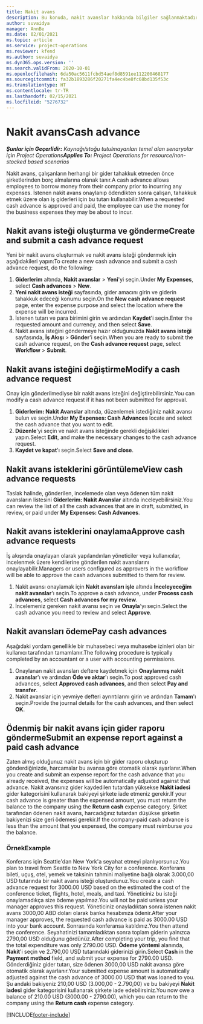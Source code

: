 ```yaml
---
title: Nakit avans
description: Bu konuda, nakit avanslar hakkında bilgiler sağlanmaktadır.
author: suvaidya
manager: AnnBe
ms.date: 02/01/2021
ms.topic: article
ms.service: project-operations
ms.reviewer: kfend
ms.author: suvaidya
ms.dyn365.ops.version: ''
ms.search.validFrom: 2020-10-01
ms.openlocfilehash: 6da50ac5611fcbd54aef8d8591ee112200468177
ms.sourcegitcommit: fa32b1893286f20271fa4ec4be8fc68bd135f53c
ms.translationtype: HT
ms.contentlocale: tr-TR
ms.lasthandoff: 02/15/2021
ms.locfileid: "5276732"
---
```

# <a name="cash-advance"></a><span data-ttu-id="cadc4-103">Nakit avans</span><span class="sxs-lookup"><span data-stu-id="cadc4-103">Cash advance</span></span>

<span data-ttu-id="cadc4-104">_**Şunlar için Geçerlidir:** Kaynağı/stoğu tutulmayanları temel alan senaryolar için Project Operations_</span><span class="sxs-lookup"><span data-stu-id="cadc4-104">_**Applies To:** Project Operations for resource/non-stocked based scenarios_</span></span>

<span data-ttu-id="cadc4-105">Nakit avans, çalışanların herhangi bir gider tahakkuk etmeden önce şirketlerinden borç almalarına olanak tanır.</span><span class="sxs-lookup"><span data-stu-id="cadc4-105">A cash advance allows employees to borrow money from their company prior to incurring any expenses.</span></span> <span data-ttu-id="cadc4-106">İstenen nakit avans onaylanıp ödendikten sonra çalışan, tahakkuk etmek üzere olan iş giderleri için bu tutarı kullanabilir.</span><span class="sxs-lookup"><span data-stu-id="cadc4-106">When a requested cash advance is approved and paid, the employee can use the money for the business expenses they may be about to incur.</span></span> 

## <a name="create-and-submit-a-cash-advance-request"></a><span data-ttu-id="cadc4-107">Nakit avans isteği oluşturma ve gönderme</span><span class="sxs-lookup"><span data-stu-id="cadc4-107">Create and submit a cash advance request</span></span>
<span data-ttu-id="cadc4-108">Yeni bir nakit avans oluşturmak ve nakit avans isteği göndermek için aşağıdakileri yapın:</span><span class="sxs-lookup"><span data-stu-id="cadc4-108">To create a new cash advance and submit a cash advance request, do the following:</span></span> 

1. <span data-ttu-id="cadc4-109">**Giderlerim** altında, **Nakit avanslar** > **Yeni**'yi seçin.</span><span class="sxs-lookup"><span data-stu-id="cadc4-109">Under **My Expenses**, select **Cash advances** > **New**.</span></span> 
2. <span data-ttu-id="cadc4-110">**Yeni nakit avans isteği** sayfasında, gider amacını girin ve giderin tahakkuk edeceği konumu seçin.</span><span class="sxs-lookup"><span data-stu-id="cadc4-110">On the **New cash advance request** page, enter the expense purpose and select the location where the expense will be incurred.</span></span>
3. <span data-ttu-id="cadc4-111">İstenen tutarı ve para birimini girin ve ardından **Kaydet**'i seçin.</span><span class="sxs-lookup"><span data-stu-id="cadc4-111">Enter the requested amount and currency, and then select **Save**.</span></span> 
4. <span data-ttu-id="cadc4-112">Nakit avans isteğini göndermeye hazır olduğunuzda **Nakit avans isteği** sayfasında, **İş Akışı** > **Gönder**'i seçin.</span><span class="sxs-lookup"><span data-stu-id="cadc4-112">When you are ready to submit the cash advance request, on the **Cash advance request** page, select **Workflow** > **Submit**.</span></span>

## <a name="modify-a-cash-advance-request"></a><span data-ttu-id="cadc4-113">Nakit avans isteğini değiştirme</span><span class="sxs-lookup"><span data-stu-id="cadc4-113">Modify a cash advance request</span></span>

<span data-ttu-id="cadc4-114">Onay için gönderilmediyse bir nakit avans isteğini değiştirebilirsiniz.</span><span class="sxs-lookup"><span data-stu-id="cadc4-114">You can modify a cash advance request if it has not been submitted for approval.</span></span>

1. <span data-ttu-id="cadc4-115">**Giderlerim: Nakit Avanslar** altında, düzenlemek istediğiniz nakit avansı bulun ve seçin.</span><span class="sxs-lookup"><span data-stu-id="cadc4-115">Under **My Expenses: Cash Advances** locate and select the cash advance that you want to edit.</span></span>
2. <span data-ttu-id="cadc4-116">**Düzenle**'yi seçin ve nakit avans isteğinde gerekli değişiklikleri yapın.</span><span class="sxs-lookup"><span data-stu-id="cadc4-116">Select **Edit**, and make the necessary changes to the cash advance request.</span></span> 
3. <span data-ttu-id="cadc4-117">**Kaydet ve kapat**'ı seçin.</span><span class="sxs-lookup"><span data-stu-id="cadc4-117">Select **Save and close**.</span></span>


## <a name="view-cash-advance-requests"></a><span data-ttu-id="cadc4-118">Nakit avans isteklerini görüntüleme</span><span class="sxs-lookup"><span data-stu-id="cadc4-118">View cash advance requests</span></span>
<span data-ttu-id="cadc4-119">Taslak halinde, gönderilen, incelemede olan veya ödenen tüm nakit avansların listesini **Giderlerim: Nakit Avanslar** altında inceleyebilirsiniz.</span><span class="sxs-lookup"><span data-stu-id="cadc4-119">You can review the list of all the cash advances that are in draft, submitted, in review, or paid under **My Expenses: Cash Advances**.</span></span> 

## <a name="approve-cash-advance-requests"></a><span data-ttu-id="cadc4-120">Nakit avans isteklerini onaylama</span><span class="sxs-lookup"><span data-stu-id="cadc4-120">Approve cash advance requests</span></span>

<span data-ttu-id="cadc4-121">İş akışında onaylayan olarak yapılandırılan yöneticiler veya kullanıcılar, incelenmek üzere kendilerine gönderilen nakit avanslarını onaylayabilir.</span><span class="sxs-lookup"><span data-stu-id="cadc4-121">Managers or users configured as approvers in the workflow will be able to approve the cash advances submitted to them for review.</span></span> 

1. <span data-ttu-id="cadc4-122">Nakit avansı onaylamak için **Nakit avansları işle** altında **İnceleyeceğim nakit avanslar**'ı seçin.</span><span class="sxs-lookup"><span data-stu-id="cadc4-122">To approve a cash advance, under **Process cash advances**, select **Cash advances for my review**.</span></span>
2. <span data-ttu-id="cadc4-123">İncelemeniz gereken nakit avansı seçin ve **Onayla**'yı seçin.</span><span class="sxs-lookup"><span data-stu-id="cadc4-123">Select the cash advance you need to review and select **Approve**.</span></span>  

## <a name="pay-cash-advances"></a><span data-ttu-id="cadc4-124">Nakit avansları ödeme</span><span class="sxs-lookup"><span data-stu-id="cadc4-124">Pay cash advances</span></span> 
<span data-ttu-id="cadc4-125">Aşağıdaki yordam genellikle bir muhasebeci veya muhasebe izinleri olan bir kullanıcı tarafından tamamlanır.</span><span class="sxs-lookup"><span data-stu-id="cadc4-125">The following procedure is typically completed by an accountant or a user with accounting permissions.</span></span>

1. <span data-ttu-id="cadc4-126">Onaylanan nakit avansları deftere kaydetmek için **Onaylanmış nakit avanslar**'ı ve ardından **Öde ve aktar**'ı seçin.</span><span class="sxs-lookup"><span data-stu-id="cadc4-126">To post approved cash advances, select **Approved cash advances**, and then select **Pay and transfer**.</span></span>  
2. <span data-ttu-id="cadc4-127">Nakit avanslar için yevmiye defteri ayrıntılarını girin ve ardından **Tamam**'ı seçin.</span><span class="sxs-lookup"><span data-stu-id="cadc4-127">Provide the journal details for the cash advances, and then select **OK**.</span></span> 

## <a name="submit-an-expense-report-against-a-paid-cash-advance"></a><span data-ttu-id="cadc4-128">Ödenmiş bir nakit avans için gider raporu gönderme</span><span class="sxs-lookup"><span data-stu-id="cadc4-128">Submit an expense report against a paid cash advance</span></span> 

<span data-ttu-id="cadc4-129">Zaten almış olduğunuz nakit avans için bir gider raporu oluşturup gönderdiğinizde, harcamalar bu avansa göre otomatik olarak ayarlanır.</span><span class="sxs-lookup"><span data-stu-id="cadc4-129">When you create and submit an expense report for the cash advance that you already received, the expenses will be automatically adjusted against that advance.</span></span> <span data-ttu-id="cadc4-130">Nakit avansınız gider kaydedilen tutardan yüksekse **Nakit iadesi** gider kategorisini kullanarak bakiyeyi şirkete iade etmeniz gerekir.</span><span class="sxs-lookup"><span data-stu-id="cadc4-130">If your cash advance is greater than the expensed amount, you must return the balance to the company using the **Return cash** expense category.</span></span> <span data-ttu-id="cadc4-131">Şirket tarafından ödenen nakit avans, harcadığınız tutardan düşükse şirketin bakiyenizi size geri ödemesi gerekir.</span><span class="sxs-lookup"><span data-stu-id="cadc4-131">If the company-paid cash advance is less than the amount that you expensed, the company must reimburse you the balance.</span></span> 

### <a name="example"></a><span data-ttu-id="cadc4-132">Örnek</span><span class="sxs-lookup"><span data-stu-id="cadc4-132">Example</span></span>
<span data-ttu-id="cadc4-133">Konferans için Seattle'dan New York'a seyahat etmeyi planlıyorsunuz.</span><span class="sxs-lookup"><span data-stu-id="cadc4-133">You plan to travel from Seattle to New York City for a conference.</span></span> <span data-ttu-id="cadc4-134">Konferans bileti, uçuş, otel, yemek ve taksinin tahmini maliyetine bağlı olarak 3.000,00 USD tutarında bir nakit avans isteği oluşturdunuz.</span><span class="sxs-lookup"><span data-stu-id="cadc4-134">You create a cash advance request for 3000.00 USD based on the estimated the cost of the conference ticket, flights, hotel, meals, and taxi.</span></span> <span data-ttu-id="cadc4-135">Yöneticiniz bu isteği onaylamadıkça size ödeme yapılmaz.</span><span class="sxs-lookup"><span data-stu-id="cadc4-135">You will not be paid unless your manager approves this request.</span></span> <span data-ttu-id="cadc4-136">Yöneticiniz onayladıktan sonra istenen nakit avans 3000,00 ABD doları olarak banka hesabınıza ödenir.</span><span class="sxs-lookup"><span data-stu-id="cadc4-136">After your manager approves, the requested cash advance is paid as 3000.00 USD into your bank account.</span></span> <span data-ttu-id="cadc4-137">Sonrasında konferansa katıldınız.</span><span class="sxs-lookup"><span data-stu-id="cadc4-137">You then attend the conference.</span></span> <span data-ttu-id="cadc4-138">Seyahatinizi tamamladıktan sonra toplam giderin yalnızca 2790,00 USD olduğunu gördünüz.</span><span class="sxs-lookup"><span data-stu-id="cadc4-138">After completing your trip, you find that the total expenditure was only 2790.00 USD.</span></span> <span data-ttu-id="cadc4-139">**Ödeme yöntemi** alanında, **Nakit**'i seçin ve 2.790,00 USD tutarındaki giderinizi girin.</span><span class="sxs-lookup"><span data-stu-id="cadc4-139">Select **Cash** in the **Payment method** field, and submit your expense for 2790.00 USD.</span></span> <span data-ttu-id="cadc4-140">Gönderdiğiniz gider tutarı, size ödenen 3000,00 USD nakit avansa göre otomatik olarak ayarlanır.</span><span class="sxs-lookup"><span data-stu-id="cadc4-140">Your submitted expense amount is automatically adjusted against the cash advance of 3000.00 USD that was loaned to you.</span></span> <span data-ttu-id="cadc4-141">Şu andaki bakiyeniz 210,00 USD (3.000,00 - 2.790,00) ve bu bakiyeyi **Nakit iadesi** gider kategorisini kullanarak şirkete iade edebilirsiniz.</span><span class="sxs-lookup"><span data-stu-id="cadc4-141">You now owe a balance of 210.00 USD (3000.00 - 2790.00), which you can return to the company using the **Return cash** expense category.</span></span>



[!INCLUDE[footer-include](../includes/footer-banner.md)]